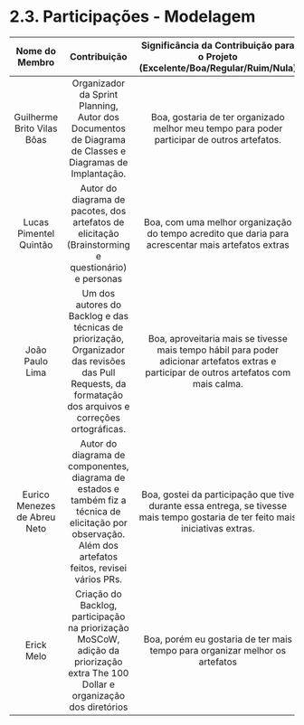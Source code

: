 # 2.3. Participações - Modelagem

|        Nome do Membro        |                                                                       Contribuição                                                                        |                              Significância da Contribuição para o Projeto (Excelente/Boa/Regular/Ruim/Nula)                               |
| :--------------------------: | :-------------------------------------------------------------------------------------------------------------------------------------------------------: | :---------------------------------------------------------------------------------------------------------------------------------------: |
|  Guilherme Brito Vilas Bôas  |                          Organizador da Sprint Planning, Autor dos Documentos de Diagrama de Classes e Diagramas de Implantação.                          |                        Boa, gostaria de ter organizado melhor meu tempo para poder participar de outros artefatos.                        |
|    Lucas Pimentel Quintão    |                            Autor do diagrama de pacotes, dos artefatos de elicitação (Brainstorming e questionário) e personas                            |                    Boa, com uma melhor organização do tempo acredito que daria para acrescentar mais artefatos extras                     |
|       João Paulo Lima        | Um dos autores do Backlog e das técnicas de priorização, Organizador das revisões das Pull Requests, da formatação dos arquivos e correções ortográficas. | Boa, aproveitaria mais se tivesse mais tempo hábil para poder adicionar artefatos extras e participar de outros artefatos com mais calma. |
| Eurico Menezes de Abreu Neto | Autor do diagrama de componentes, diagrama de estados e também fiz a técnica de elicitação por observação. Além dos artefatos feitos, revisei vários PRs. |      Boa, gostei da participação que tive durante essa entrega, se tivesse mais tempo gostaria de ter feito mais iniciativas extras.      |
|      Erick Melo       | Criação do Backlog, participação na priorização MoSCoW, adição da priorização extra The 100 Dollar e organização dos diretórios | Boa, porém eu gostaria de ter mais tempo para organizar melhor os artefatos |